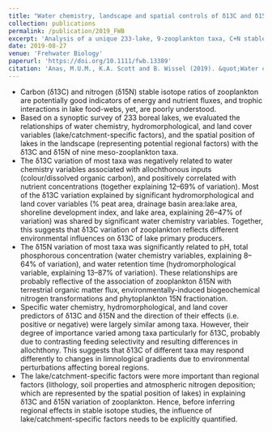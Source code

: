 ```yaml
---
title: "Water chemistry, landscape and spatial controls of δ13C and δ15N of zooplankton taxa in boreal lakes: One size does not fit all. 2019"
collection: publications
permalink: /publication/2019_FWB
excerpt: 'Analysis of a unique 233-lake, 9-zooplankton taxa, C+N stable isotope dataset revealed i) a greater influence of lake/catchment-specific factors (water chemistry, hydromorphology and land cover) than regional factors (lithology, atmospheric nitrogen deposition) on C and N fluxes through secondary producers and ii) taxon-specific differences in relative importance of individual lake/catchment-specific predictors, which were based on varying energy and nutrient fluxes through taxa with different dietary niches. '
date: 2019-08-27
venue: 'Frehwater Biology'
paperurl: 'https://doi.org/10.1111/fwb.13389'
citation: 'Anas, M.U.M., K.A. Scott and B. Wissel (2019). &quot;Water chemistry, landscape and spatial controls of δ13C and δ15N of zooplankton taxa in boreal lakes: One size does not fit all.&quot; <i>Freshwater Biology 64</i>. 2006-2025.'
---
```


* Carbon (δ13C) and nitrogen (δ15N) stable isotope ratios of zooplankton are potentially good indicators of energy and nutrient fluxes, and trophic interactions in lake food-webs, yet, are poorly understood.
* Based on a synoptic survey of 233 boreal lakes, we evaluated the relationships of water chemistry, hydromorphological, and land cover variables (lake/catchment-specific factors), and the spatial position of lakes in the landscape (representing potential regional factors) with the δ13C and δ15N of nine meso-zooplankton taxa.
* The δ13C variation of most taxa was negatively related to water chemistry variables associated with allochthonous inputs (colour/dissolved organic carbon), and positively correlated with nutrient concentrations (together explaining 12–69% of variation). Most of the δ13C variation explained by significant hydromorphological and land cover variables (% peat area, drainage basin area:lake area, shoreline development index, and lake area, explaining 26–47% of variation) was shared by significant water chemistry variables. Together, this suggests that δ13C variation of zooplankton reflects different environmental influences on δ13C of lake primary producers.
* The δ15N variation of most taxa was significantly related to pH, total phosphorous concentration (water chemistry variables, explaining 8–64% of variation), and water retention time (hydromorphological variable, explaining 13–87% of variation). These relationships are probably reflective of the association of zooplankton δ15N with terrestrial organic matter flux, environmentally-induced biogeochemical nitrogen transformations and phytoplankton 15N fractionation.
* Specific water chemistry, hydromorphological, and land cover predictors of δ13C and δ15N and the direction of their effects (i.e. positive or negative) were largely similar among taxa. However, their degree of importance varied among taxa particularly for δ13C, probably due to contrasting feeding selectivity and resulting differences in allochthony. This suggests that δ13C of different taxa may respond differently to changes in limnological gradients due to environmental perturbations affecting boreal regions.
* The lake/catchment-specific factors were more important than regional factors (lithology, soil properties and atmospheric nitrogen deposition; which are represented by the spatial position of lakes) in explaining δ13C and δ15N variation of zooplankton. Hence, before inferring regional effects in stable isotope studies, the influence of lake/catchment-specific factors needs to be explicitly quantified.

